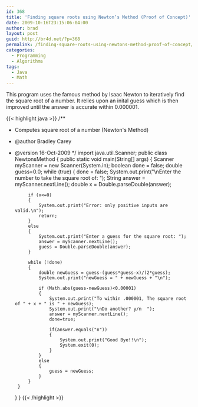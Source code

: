 ```yaml
---
id: 368
title: 'Finding square roots using Newton’s Method (Proof of Concept)'
date: 2009-10-16T23:15:06-04:00
author: brad
layout: post
guid: http://br4d.net/?p=368
permalink: /finding-square-roots-using-newtons-method-proof-of-concept/
categories:
  - Programming
  - Algorithms
tags:
  - Java
  - Math
---
```

This program uses the famous method by Isaac Newton to iteratively find the square root of a number. It relies upon an inital guess which is then improved until the answer is accurate within 0.000001.

{{< highlight java >}}
/**
 * Computes square root of a number (Newton's Method)
 * @author Bradley Carey
 * @version 16-Oct-2009
 */
import java.util.Scanner;
public class NewtonsMethod
{
    public static void main(String[] args)
    {
        Scanner myScanner = new Scanner(System.in);
        boolean done = false;
        double guess=0.0;
        while (true)
        {
            done = false;
            System.out.print("\nEnter the number to take the square root of: ");
            String answer = myScanner.nextLine();
            double x = Double.parseDouble(answer);

            if (x<=0)
            {
                System.out.print("Error: only positive inputs are valid.\n");
                return;
            }
            else
            {
                System.out.print("Enter a guess for the square root: ");
                answer = myScanner.nextLine();
                guess = Double.parseDouble(answer);
            }

            while (!done)
            {
                double newGuess = guess-(guess*guess-x)/(2*guess);
                System.out.print("newGuess = " + newGuess + "\n");

                if (Math.abs(guess-newGuess)<0.00001)
                {
                    System.out.print("To within .000001, The square root of " + x + " is " + newGuess);
                    System.out.print("\nDo another? y/n  ");
                    answer = myScanner.nextLine();
                    done=true;

                    if(answer.equals("n"))
                    {
                        System.out.print("Good Bye!!\n");
                        System.exit(0);
                    }
                }
                else
                {
                    guess = newGuess;
                }
            }
        }
    }
}
{{< /highlight >}}
